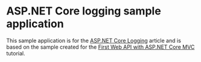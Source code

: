 ﻿# ASP.NET Core logging sample application

This sample application is for the [ASP.NET Core Logging](https://docs.microsoft.com/en-us/aspnet/core/fundamentals/logging) article and is based on the sample created for the [First Web API with ASP.NET Core MVC](https://docs.microsoft.com/en-us/aspnet/core/tutorials/first-web-api) tutorial.